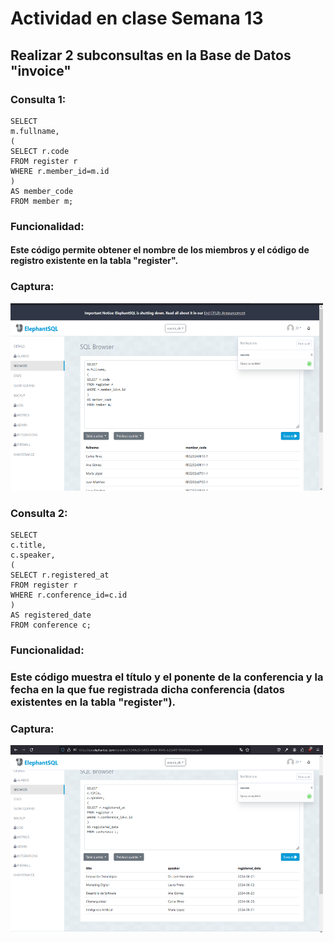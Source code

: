 # Actividad en clase Semana 13

## Realizar 2 subconsultas en la Base de Datos "invoice"

### Consulta 1:

```
SELECT 
m.fullname,
(
SELECT r.code
FROM register r
WHERE r.member_id=m.id
) 
AS member_code
FROM member m;
```

### Funcionalidad:

#### Este código permite obtener el nombre de los miembros y el código de registro existente en la tabla "register".

### Captura:

<img src="./Capturas/Ejemplo1.png" width="500px" height="300px">


### Consulta 2:

```
SELECT 
c.title, 
c.speaker,
(
SELECT r.registered_at
FROM register r
WHERE r.conference_id=c.id
) 
AS registered_date
FROM conference c;

```

### Funcionalidad:

### Este código muestra el título y el ponente de la conferencia y la fecha en la que fue registrada dicha conferencia (datos existentes en la tabla "register").

### Captura: 

<img src="./Capturas/Ejemplo2.png" width="500px" height="300px">